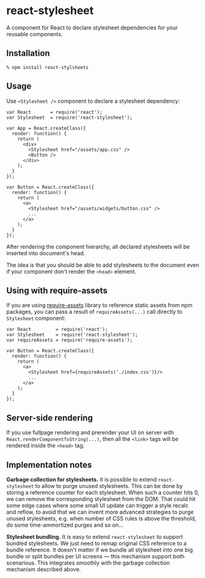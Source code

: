 # react-stylesheet

A component for React to declare stylesheet dependencies for your reusable
components.

## Installation

    % npm install react-stylsheets

## Usage

Use `<Stylesheet />` component to declare a stylesheet dependency:

    var React       = require('react');
    var Stylesheet  = require('react-stylesheet');

    var App = React.createClass({
      render: function() {
        return (
          <div>
            <Stylesheet href="/assets/app.css" />
            <Button />
          </div>
        );
      }
    });

    var Button = React.createClass({
      render: function() {
        return (
          <a>
            <Stylesheet href="/assets/widgets/button.css" />
            ...
          </a>
        );
      }
    });

After rendering the component hierarchy, all declared stylesheets will be
inserted into document's head.

The idea is that you should be able to add stylesheets to the document even if
your component don't render the `<head>` element.

## Using with require-assets

If you are using [require-assets][] library to reference static assets from npm
packages, you can pass a result of `requireAssets(...)` call directly to
`Stylesheet` component:

    var React         = require('react');
    var Stylesheet    = require('react-stylesheet');
    var requireAssets = require('require-assets');

    var Button = React.createClass({
      render: function() {
        return (
          <a>
            <Stylesheet href={requireAssets('./index.css')}/>
            ...
          </a>
        );
      }
    });

[require-assets]: https://github.com/andreypopp/require-assets

## Server-side rendering

If you use fullpage rendering and prerender your UI on server with
`React.renderComponentToString(...)`, then all the `<link>` tags will be
rendered inside the `<head>` tag.

## Implementation notes

**Garbage collection for stylesheets.** It is possible to extend
`react-stylesheet` to allow to purge unused stylesheets. This can be done by
storing a reference counter for each stylesheet. When such a counter hits 0, we
can remove the corresponding stylesheet from the DOM. That could hit some edge
cases where some small UI update can trigger a style recalc and reflow, to avoid
that we can invent more advanced strategies to purge unused stylesheets, e.g.
when number of CSS rules is above the threshold, do some time-ammortized purges
and so on...

**Stylesheet bundling.** It is easy to extend `react-stylesheet` to support
bundled stylesheets. We just need to remap original CSS reference to a bundle
reference. It doesn't matter if we bundle all stylesheet into one big bundle or
split bundles per UI screens — this mechanism support both scenarious. This
integrates smoothly with the garbage collection mechanism described above.
